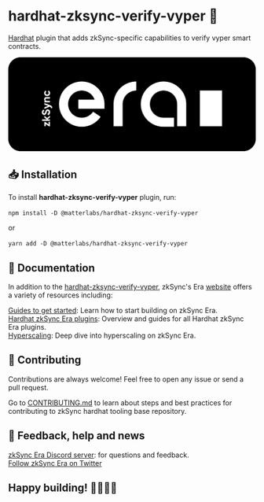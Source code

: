 # hardhat-zksync-verify-vyper 🚀

[Hardhat](https://hardhat.org/) plugin that adds zkSync-specific capabilities to verify vyper smart contracts.

![Era Logo](https://github.com/matter-labs/era-contracts/raw/main/eraLogo.svg)

## 📥 Installation

To install **hardhat-zksync-verify-vyper** plugin, run:

`npm install -D @matterlabs/hardhat-zksync-verify-vyper`

or

`yarn add -D @matterlabs/hardhat-zksync-verify-vyper`

## 📝 Documentation

In addition to the [hardhat-zksync-verify-vyper](https://era.zksync.io/docs/tools/hardhat/hardhat-zksync-verify-vyper.html), zkSync's Era [website](https://era.zksync.io/docs/) offers a variety of resources including:

[Guides to get started](https://era.zksync.io/docs/dev/building-on-zksync/hello-world.html): Learn how to start building on zkSync Era.\
[Hardhat zkSync Era plugins](https://era.zksync.io/docs/tools/hardhat/getting-started.html): Overview and guides for all Hardhat zkSync Era plugins.\
[Hyperscaling](https://era.zksync.io/docs/reference/concepts/hyperscaling.html#what-are-hyperchains): Deep dive into hyperscaling on zkSync Era.

## 🤝 Contributing

Contributions are always welcome! Feel free to open any issue or send a pull request.

Go to [CONTRIBUTING.md](https://github.com/matter-labs/hardhat-zksync/blob/main/.github/CONTRIBUTING.md) to learn about steps and best practices for contributing to zkSync hardhat tooling base repository.  


## 🙌 Feedback, help and news

[zkSync Era Discord server](https://join.zksync.dev/): for questions and feedback.\
[Follow zkSync Era on Twitter](https://twitter.com/zksync)

## Happy building! 👷‍♀️👷‍♂️